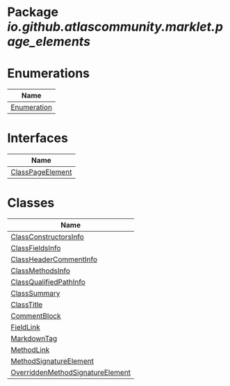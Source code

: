 Package _io.github.atlascommunity.marklet.page_elements_
========================================================
Enumerations
============
| Name                          |
| ----------------------------- |
| [Enumeration](Enumeration.md) |

Interfaces
==========
| Name                                    |
| --------------------------------------- |
| [ClassPageElement](ClassPageElement.md) |

Classes
=======
| Name                                                                    |
| ----------------------------------------------------------------------- |
| [ClassConstructorsInfo](ClassConstructorsInfo.md)                       |
| [ClassFieldsInfo](ClassFieldsInfo.md)                                   |
| [ClassHeaderCommentInfo](ClassHeaderCommentInfo.md)                     |
| [ClassMethodsInfo](ClassMethodsInfo.md)                                 |
| [ClassQualifiedPathInfo](ClassQualifiedPathInfo.md)                     |
| [ClassSummary](ClassSummary.md)                                         |
| [ClassTitle](ClassTitle.md)                                             |
| [CommentBlock](CommentBlock.md)                                         |
| [FieldLink](FieldLink.md)                                               |
| [MarkdownTag](MarkdownTag.md)                                           |
| [MethodLink](MethodLink.md)                                             |
| [MethodSignatureElement](MethodSignatureElement.md)                     |
| [OverriddenMethodSignatureElement](OverriddenMethodSignatureElement.md) |

